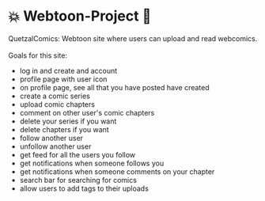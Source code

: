 # 💥 Webtoon-Project 💬 
QuetzalComics: Webtoon site where users can upload and read webcomics. <br>
<br>
Goals for this site:<br>
- log in and create and account<br>
- profile page with user icon<br>
- on profile page, see all that you have posted have created<br>
- create a comic series<br>
- upload comic chapters<br>
- comment on other user's comic chapters<br>
- delete your series if you want<br>
- delete chapters if you want<br>
- follow another user<br>
- unfollow another user<br>
- get feed for all the users you follow<br>
- get notifications when someone follows you<br>
- get notifications when someone comments on your chapter<br>
- search bar for searching for comics<br>
- allow users to add tags to their uploads<br>

